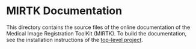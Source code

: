 MIRTK Documentation
===================

This directory contains the source files of the online documentation of the
Medical Image Registration ToolKit (MIRTK). To build the documentation,
see the installation instructions of the [top-level project][1].

[1]: https://github.com/MIRTK/MIRTK
